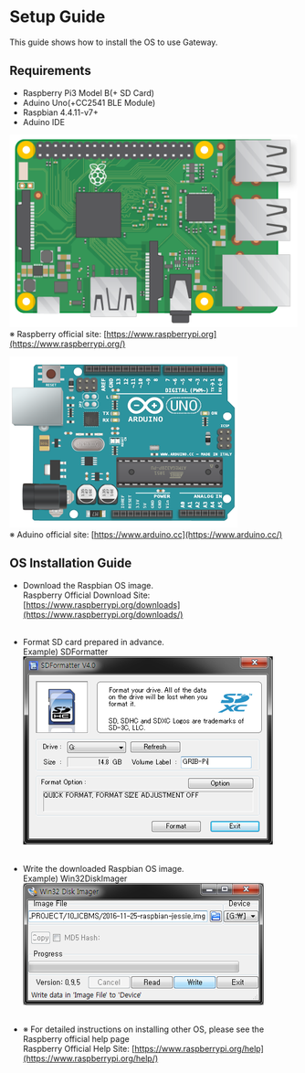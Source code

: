 # Setup Guide

This guide shows how to install the OS to use Gateway.


## Requirements
* Raspberry Pi3 Model B(+ SD Card)
* Aduino Uno(+CC2541 BLE Module)
* Raspbian 4.4.11-v7+
* Aduino IDE

![Guide RaspberryPi](./IMG/RaspberryPi.png)
<br>
※ Raspberry official site: [https://www.raspberrypi.org](https://www.raspberrypi.org/)

![Guide AduinoUno](./IMG/AduinoUno.png)
<br>
※ Aduino official site: [https://www.arduino.cc](https://www.arduino.cc/)


## OS Installation Guide

- Download the Raspbian OS image.<br>
 Raspberry Official Download Site: [https://www.raspberrypi.org/downloads](https://www.raspberrypi.org/downloads/)
<br><br>

- Format SD card prepared in advance.<br>
 Example) SDFormatter<br>
![Guide SDFormatter](./IMG/SDFormatter.png)
<br><br>

- Write the downloaded Raspbian OS image.<br>
 Example) Win32DiskImager<br>
![Guide Win32DiskImager](./IMG/ImgWriter.png)
<br><br>

- ※ For detailed instructions on installing other OS, please see the Raspberry official help page<br>
 Raspberry Official Help Site: [https://www.raspberrypi.org/help](https://www.raspberrypi.org/help/)
<br>
